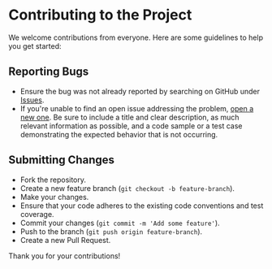# Contributing to the Project

We welcome contributions from everyone. Here are some guidelines to help you get started:

## Reporting Bugs

- Ensure the bug was not already reported by searching on GitHub under [Issues](https://github.com/ronmaccms/macadThesis24/issues).
- If you're unable to find an open issue addressing the problem, [open a new one](https://github.com/your-username/your-repository/issues/new). Be sure to include a title and clear description, as much relevant information as possible, and a code sample or a test case demonstrating the expected behavior that is not occurring.

## Submitting Changes

- Fork the repository.
- Create a new feature branch (`git checkout -b feature-branch`).
- Make your changes.
- Ensure that your code adheres to the existing code conventions and test coverage.
- Commit your changes (`git commit -m 'Add some feature'`).
- Push to the branch (`git push origin feature-branch`).
- Create a new Pull Request.

Thank you for your contributions!

